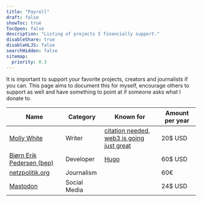 ```yaml
---
title: "Payroll"
draft: false
showToc: true
TocOpen: false
description: "Listing of projects I financially support."
disableShare: true
disableHLJS: false
searchHidden: false
sitemap:
  priority: 0.3
---
```


It is important to support your favorite projects, creators and journalists if you can. This page aims to document this for myself, encourage others to support as well and have something to point at if someone asks what I donate to.

| Name                                            | Category     | Known for                                                                                                          | Amount per year |
| ----------------------------------------------- | ------------ | ------------------------------------------------------------------------------------------------------------------ | --------------- |
| [Molly White](https://www.mollywhite.net/)      | Writer       | [citation needed](https://www.citationneeded.news/), [web3 is going just great](https://www.web3isgoinggreat.com/) | 20$ USD         |
| [Bjørn Erik Pedersen (bep)](https://bep.is/en/) | Developer    | [Hugo](https://gohugo.io/)                                                                                         | 60$ USD         |
| [netzpolitik.org](https://netzpolitik.org/)     | Journalism   |                                                                                                                    | 60€             |
| [Mastodon](https://joinmastodon.org/)           | Social Media |                                                                                                                    | 24$ USD         |
